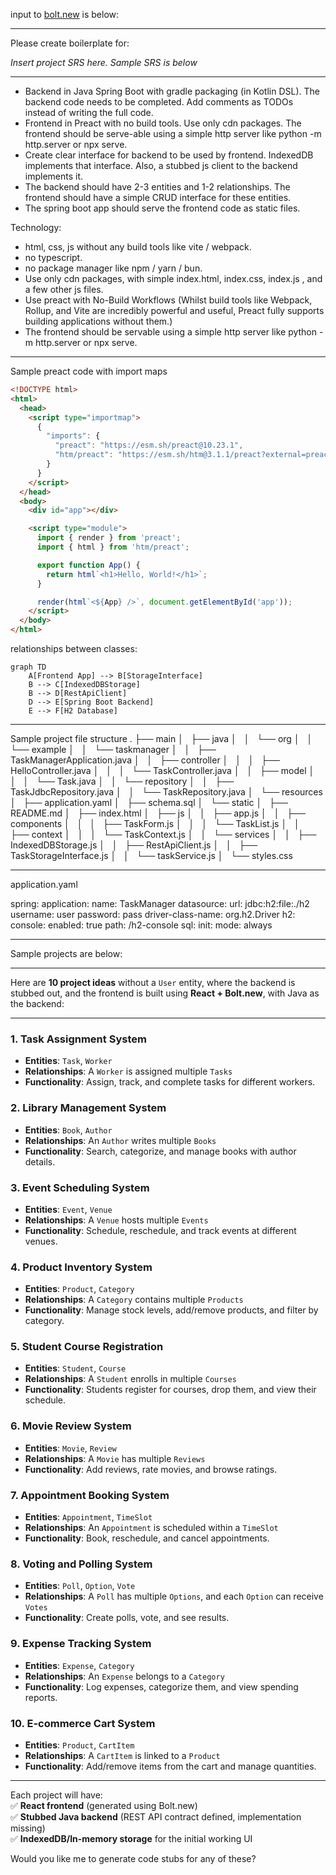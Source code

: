 input to [bolt.new](https://bolt.new/) is below:

---

Please create boilerplate for:

*Insert project SRS here. Sample SRS is below*

---

- Backend in Java Spring Boot with gradle packaging (in Kotlin DSL). The backend code needs to be completed. Add comments as TODOs instead of writing the full code.
- Frontend in Preact with no build tools. Use only cdn packages. The frontend should be serve-able using a simple http server like python -m http.server or npx serve.
- Create clear interface for backend to be used by frontend.
IndexedDB implements that interface. Also, a stubbed js client to the backend implements it.
- The backend should have 2-3 entities and 1-2 relationships. The frontend should have a simple CRUD interface for these entities.
- The spring boot app should serve the frontend code as static files.

Technology:
- html, css, js without any build tools like vite / webpack.
- no typescript.
- no package manager like npm / yarn / bun.
- Use only cdn packages, with simple index.html, index.css, index.js , and a few other js files.
- Use preact with No-Build Workflows (Whilst build tools like Webpack, Rollup, and Vite are incredibly powerful and useful, Preact fully supports building applications without them.)
- The frontend should be servable using a simple http server like python -m http.server or npx serve.

---

Sample preact code with import maps

```html
<!DOCTYPE html>
<html>
  <head>
    <script type="importmap">
      {
        "imports": {
          "preact": "https://esm.sh/preact@10.23.1",
          "htm/preact": "https://esm.sh/htm@3.1.1/preact?external=preact"
        }
      }
    </script>
  </head>
  <body>
    <div id="app"></div>

    <script type="module">
      import { render } from 'preact';
      import { html } from 'htm/preact';

      export function App() {
        return html`<h1>Hello, World!</h1>`;
      }

      render(html`<${App} />`, document.getElementById('app'));
    </script>
  </body>
</html>
```

relationships between classes:

```mermaid
graph TD
    A[Frontend App] --> B[StorageInterface]
    B --> C[IndexedDBStorage]
    B --> D[RestApiClient]
    D --> E[Spring Boot Backend]
    E --> F[H2 Database]
```

---

Sample project file structure 
.
├── main
│   ├── java
│   │   └── org
│   │       └── example
│   │           └── taskmanager
│   │               ├── TaskManagerApplication.java
│   │               ├── controller
│   │               │   ├── HelloController.java
│   │               │   └── TaskController.java
│   │               ├── model
│   │               │   └── Task.java
│   │               └── repository
│   │                   ├── TaskJdbcRepository.java
│   │                   └── TaskRepository.java
│   └── resources
│       ├── application.yaml
│       ├── schema.sql
│       └── static
│           ├── README.md
│           ├── index.html
│           ├── js
│           │   ├── app.js
│           │   ├── components
│           │   │   ├── TaskForm.js
│           │   │   └── TaskList.js
│           │   ├── context
│           │   │   └── TaskContext.js
│           │   └── services
│           │       ├── IndexedDBStorage.js
│           │       ├── RestApiClient.js
│           │       ├── TaskStorageInterface.js
│           │       └── taskService.js
│           └── styles.css

---
application.yaml

spring:
  application:
    name: TaskManager
  datasource:
    url: jdbc:h2:file:./h2
    username: user
    password: pass
    driver-class-name: org.h2.Driver
  h2:
    console:
      enabled: true
      path: /h2-console
  sql:
    init:
      mode: always

------

Sample projects are below:

------

Here are **10 project ideas** without a `User` entity, where the backend is stubbed out, and the frontend is built using **React + Bolt.new**, with Java as the backend:

---

### 1. **Task Assignment System**  
   - **Entities**: `Task`, `Worker`  
   - **Relationships**: A `Worker` is assigned multiple `Tasks`  
   - **Functionality**: Assign, track, and complete tasks for different workers.  

### 2. **Library Management System**  
   - **Entities**: `Book`, `Author`  
   - **Relationships**: An `Author` writes multiple `Books`  
   - **Functionality**: Search, categorize, and manage books with author details.  

### 3. **Event Scheduling System**  
   - **Entities**: `Event`, `Venue`  
   - **Relationships**: A `Venue` hosts multiple `Events`  
   - **Functionality**: Schedule, reschedule, and track events at different venues.  

### 4. **Product Inventory System**  
   - **Entities**: `Product`, `Category`  
   - **Relationships**: A `Category` contains multiple `Products`  
   - **Functionality**: Manage stock levels, add/remove products, and filter by category.  

### 5. **Student Course Registration**  
   - **Entities**: `Student`, `Course`  
   - **Relationships**: A `Student` enrolls in multiple `Courses`  
   - **Functionality**: Students register for courses, drop them, and view their schedule.  

### 6. **Movie Review System**  
   - **Entities**: `Movie`, `Review`  
   - **Relationships**: A `Movie` has multiple `Reviews`  
   - **Functionality**: Add reviews, rate movies, and browse ratings.  

### 7. **Appointment Booking System**  
   - **Entities**: `Appointment`, `TimeSlot`  
   - **Relationships**: An `Appointment` is scheduled within a `TimeSlot`  
   - **Functionality**: Book, reschedule, and cancel appointments.  

### 8. **Voting and Polling System**  
   - **Entities**: `Poll`, `Option`, `Vote`  
   - **Relationships**: A `Poll` has multiple `Options`, and each `Option` can receive `Votes`  
   - **Functionality**: Create polls, vote, and see results.  

### 9. **Expense Tracking System**  
   - **Entities**: `Expense`, `Category`  
   - **Relationships**: An `Expense` belongs to a `Category`  
   - **Functionality**: Log expenses, categorize them, and view spending reports.  

### 10. **E-commerce Cart System**  
   - **Entities**: `Product`, `CartItem`  
   - **Relationships**: A `CartItem` is linked to a `Product`  
   - **Functionality**: Add/remove items from the cart and manage quantities.  

---

Each project will have:  
✅ **React frontend** (generated using Bolt.new)  
✅ **Stubbed Java backend** (REST API contract defined, implementation missing)  
✅ **IndexedDB/In-memory storage** for the initial working UI  

Would you like me to generate code stubs for any of these?
